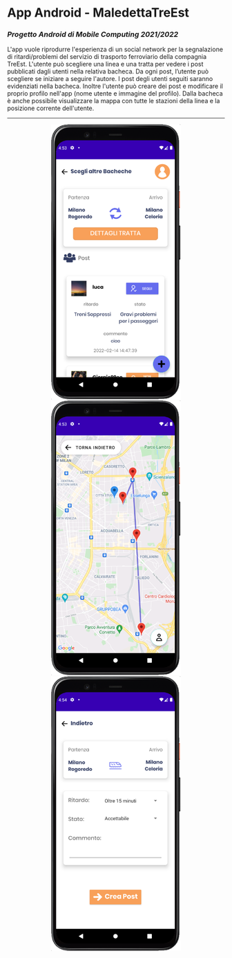 # App Android - MaledettaTreEst
### *Progetto Android di Mobile Computing 2021/2022*

L'app vuole riprodurre l'esperienza di un social network per la segnalazione di ritardi/problemi del servizio di trasporto ferroviario della compagnia TreEst.
L'utente può scegliere una linea e una tratta per vedere i post pubblicati dagli utenti nella relativa bacheca.
Da ogni post, l’utente può scegliere se iniziare a seguire l'autore. I post degli utenti seguiti saranno evidenziati nella bacheca.
Inoltre l'utente può creare dei post e modificare il proprio profilo nell'app (nome utente e immagine del profilo).
Dalla bacheca è anche possibile visualizzare la mappa con tutte le stazioni della linea e la posizione corrente dell'utente.

---
<div align="center">
    <img width="300" src="pic/pic-1.png">
    <img width="300" src="pic/pic-2.png">
    <img width="300" src="pic/pic-3.png">
</div>
